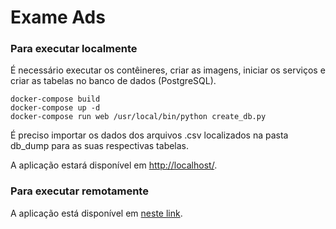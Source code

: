 # Exame Ads

### Para executar localmente

É necessário executar os contêineres, criar as imagens, iniciar os serviços e criar as tabelas no banco de dados 
(PostgreSQL).

```
docker-compose build
docker-compose up -d
docker-compose run web /usr/local/bin/python create_db.py
```

É preciso importar os dados dos arquivos .csv localizados na pasta db_dump para as suas respectivas tabelas.

A aplicação estará disponível em [http://localhost/](http://localhost/).

### Para executar remotamente

A aplicação está disponível em [neste link](http://165.227.69.119/).